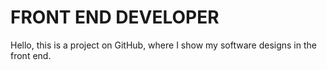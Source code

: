 # FRONT END DEVELOPER

Hello, this is a project on GitHub, where I show my software designs in the front end.
